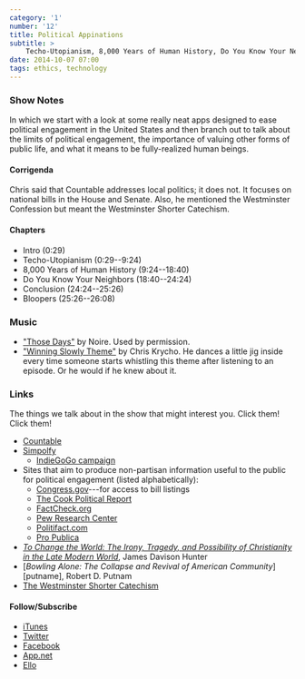 ```yaml
---
category: '1'
number: '12'
title: Political Appinations
subtitle: >
    Techo-Utopianism, 8,000 Years of Human History, Do You Know Your Neighbors?
date: 2014-10-07 07:00
tags: ethics, technology
---
```


### Show Notes

In which we start with a look at some really neat apps designed to ease
political engagement in the United States and then branch out to talk about the
limits of political engagement, the importance of valuing other forms of public
life, and what it means to be fully-realized human beings.

#### Corrigenda

Chris said that Countable addresses local politics; it does not. It focuses on
national bills in the House and Senate. Also, he mentioned the Westminster
Confession but meant the Westminster Shorter Catechism.

#### Chapters

  - Intro (0:29)
  - Techo-Utopianism (0:29--9:24)
  - 8,000 Years of Human History (9:24--18:40)
  - Do You Know Your Neighbors (18:40--24:24)
  - Conclusion (24:24--25:26)
  - Bloopers (25:26--26:08)

### Music

  - ["Those Days"] by Noire. Used by permission.
  - ["Winning Slowly Theme"] by Chris Krycho. He dances a little jig inside
    every time someone starts whistling this theme after listening to an
    episode. Or he would if he knew about it.

["Those Days"]: //soundcloud.com/noireband/those-days-1
["Winning Slowly Theme"]: //soundcloud.com/chriskrycho/winning-slowly

### Links

The things we talk about in the show that might interest you. Click them! Click
them!

  - [Countable](//www.countable.us)
  - [Simpolfy](//www.simpolfy.com)
      + [IndieGoGo campaign][igg]
  - Sites that aim to produce non-partisan information useful to the public for
    political engagement (listed alphabetically):
      + [Congress.gov](//www.congress.gov)---for access to bill listings
      + [The Cook Political Report](//cookpolitical.com)
      + [FactCheck.org](//www.factcheck.org)
      + [Pew Research Center](//www.pewresearch.org)
      + [Politifact.com](//www.politifact.com)
      + [Pro Publica](//www.propublica.org)
  - [_To Change the World: The Irony, Tragedy, and Possibility of Christianity
    in the Late Modern World_][hunter], James Davison Hunter
  - [_Bowling Alone: The Collapse and Revival of American Community_][putname],
    Robert D. Putnam
  - [The Westminster Shorter Catechism][WSC]

[igg]: //www.indiegogo.com/projects/simpolfy-bringing-politics-into-the-21st-century
[hunter]: //www.amazon.com/To-Change-World-Possibility-Christianity/dp/0199730806/
[putnam]: //www.amazon.com/Bowling-Alone-Collapse-American-Community/dp/0743203046/
[WSC]: //www.reformed.org/documents/WSC.html

#### Follow/Subscribe

  - [iTunes](//itunes.apple.com/us/podcast/winning-slowly/id807603957?mt=2)
  - [Twitter](//twitter.com/winningslowly)
  - [Facebook](//www.facebook.com/winningslowlypodcast)
  - [App.net](//alpha.app.net/winningslowly)
  - [Ello](//ello.co/winningslowly)
